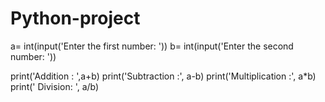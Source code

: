 # Python-project
a= int(input('Enter the first number: '))
b= int(input('Enter the second number: '))

print('Addition : ',a+b)
print('Subtraction :', a-b)
print('Multiplication :', a*b)
print(' Division: ', a/b)
